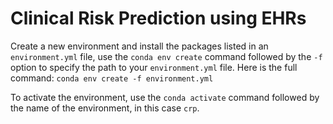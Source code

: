 # Clinical Risk Prediction using EHRs

Create a new environment and install the packages listed in an `environment.yml` file, use the `conda env create` command followed by the `-f` option to specify the path to your `environment.yml` file.
Here is the full command: `conda env create -f environment.yml`

To activate the environment, use the `conda activate` command followed by the name of the environment, in this case `crp`.
